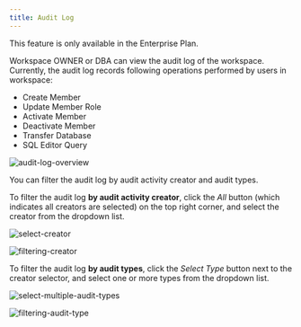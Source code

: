 ```yaml
---
title: Audit Log
---
```


<HintBlock type="info">

This feature is only available in the Enterprise Plan.

</HintBlock>

Workspace OWNER or DBA can view the audit log of the workspace. Currently, the audit log records following operations performed by users in workspace:

- Create Member
- Update Member Role
- Activate Member
- Deactivate Member
- Transfer Database
- SQL Editor Query

![audit-log-overview](/docs/administration/audit-log/audit-log-overview.webp)

You can filter the audit log by audit activity creator and audit types.

To filter the audit log **by audit activity creator**, click the _All_ button (which indicates all creators are selected) on the top right corner, and select the creator from the dropdown list.

![select-creator](/docs/administration/audit-log/select-creator.webp)

![filtering-creator](/docs/administration/audit-log/filtering-creator.webp)

To filter the audit log **by audit types**, click the _Select Type_ button next to the creator selector, and select one or more types from the dropdown list.

![select-multiple-audit-types](/docs/administration/audit-log/select-multiple-audit-types.webp)

![filtering-audit-type](/docs/administration/audit-log/filtering-audit-type.webp)
